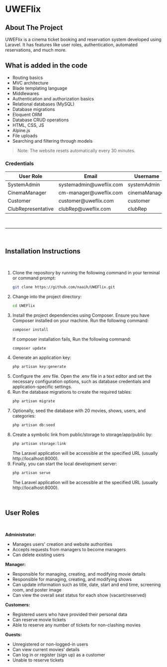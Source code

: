# UWEFlix

## About The Project

UWEFlix is a cinema ticket booking and reservation system developed using Laravel. It has features like user roles, authentication, automated reservations, and much more.

## What is added in the code

-   Routing basics
-   MVC architecture
-   Blade templating language
-   Middlewares
-   Authentication and authorization basics
-   Relational databases (MySQL)
-   Database migrations
-   Eloquent ORM
-   Database CRUD operations
-   HTML, CSS, JS
-   Alpine.js
-   File uploads
-   Searching and filtering through models

> Note: The website resets automatically every 30 minutes.

### Credentials

| User Role          | Email                           | Username      | Password        |
| ------------------ | ------------------------------- | ------------- | --------------- |
| SystemAdmin        | systemadmin&#64;uweflix&#46;com | systemAdmin   | adminpass       |
| CinemaManager      | cm-manager&#64;uweflix&#46;com  | cinemaManager | cm_managerpass  |
| Customer           | customer&#64;uweflix&#46;com    | customer      | customerpass    |
| ClubRepresentative | clubRep&#64;uweflix&#46;com     | clubRep       | clubpass        |

<br>

---

<br>

## Installation Instructions

<br>

1. Clone the repository by running the following command in your terminal or command prompt:
    ```bash
    git clone https://github.com/naaih/UWEFlix.git
    ```
2. Change into the project directory:
    ```bash
    cd UWEFlix
    ```
3. Install the project dependencies using Composer. Ensure you have Composer installed on your machine. Run the following command:
    ```bash
    composer install
    ```
   If composer installation fails, Run the following command:
    ```bash
    composer update
    ```
4. Generate an application key:
    ```bash
    php artisan key:generate
    ```
5. Configure the .env file. Open the .env file in a text editor and set the necessary configuration options, such as database credentials and application-specific settings.
6. Run the database migrations to create the required tables:
    ```bash
    php artisan migrate
    ```
7. Optionally, seed the database with 20 movies, shows, users, and categories:
    ```bash
    php artisan db:seed
    ```
8. Create a symbolic link from public/storage to storage/app/public by:
    ```bash
    php artisan storage:link
    ```
    The Laravel application will be accessible at the specified URL (usually http://localhost:8000).
9. Finally, you can start the local development server:
    ```bash
    php artisan serve
    ```
    The Laravel application will be accessible at the specified URL (usually http://localhost:8000).

<br>

## User Roles

<br>

**Administrator:**

-   Manages users' creation and website authorities
-   Accepts requests from managers to become managers
-   Can delete existing users

**Manager:**

-   Responsible for managing, creating, and modifying movie details
-   Responsible for managing, creating, and modifying shows
-   Can update information such as title, date, start and end time, screening room, and poster image
-   Can view the overall seat status for each show (vacant/reserved)

**Customers:**

-   Registered users who have provided their personal data
-   Can reserve movie tickets
-   Able to reserve any number of tickets for non-clashing movies

**Guests:**

-   Unregistered or non-logged-in users
-   Can view current movies' details
-   Can log in or register (sign up) as a customer
-   Unable to reserve tickets
